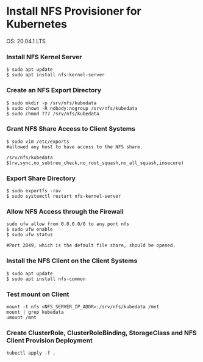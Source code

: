 # Install NFS Provisioner for Kubernetes

OS: 20.04.1 LTS

### Install NFS Kernel Server

```
$ sudo apt update
$ sudo apt install nfs-kernel-server

```

### Create an NFS Export Directory

```
$ sudo mkdir -p /srv/nfs/kubedata
$ sudo chown -R nobody:nogroup /srv/nfs/kubedata
$ sudo chmod 777 /srv/nfs/kubedata
```

### Grant NFS Share Access to Client Systems

```
$ sudo vim /etc/exports
#allowed any host to have access to the NFS share.

/srv/nfs/kubedata $(rw,sync,no_subtree_check,no_root_squash,no_all_squash,insecure)
```

### Export Share Directory

```
$ sudo exportfs -rav
$ sudo systemctl restart nfs-kernel-server
```

### Allow NFS Access through the Firewall

```
sudo ufw allow from 0.0.0.0/0 to any port nfs
$ sudo ufw enable
$ sudo ufw status

#Port 2049, which is the default file share, should be opened.
```

### Install the NFS Client on the Client Systems

```
$ sudo apt update
$ sudo apt install nfs-common
```

### Test mount on Client

```
mount -t nfs <NFS_SERVER_IP_ADDR>:/srv/nfs/kubedata /mnt
mount | grep kubedata
umount /mnt
```

### Create ClusterRole, ClusterRoleBinding, StorageClass and NFS Client Provision Deployment

```
kubectl apply -f .
```
